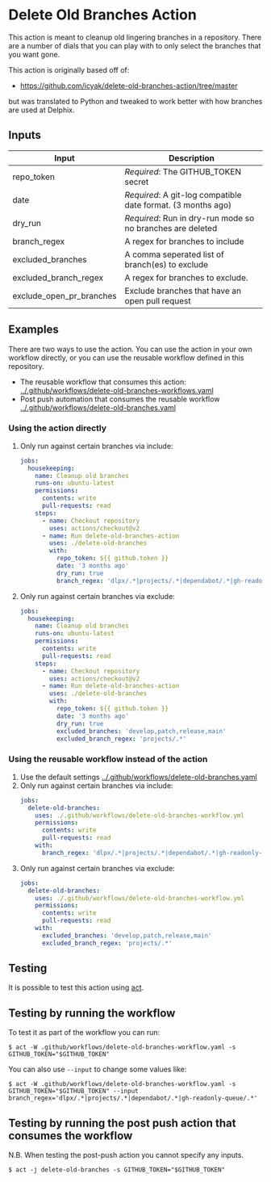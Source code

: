 # Delete Old Branches Action

This action is meant to cleanup old lingering branches in a
repository. There are a number of dials that you can play with to only
select the branches that you want gone.

This action is originally based off of:
 - https://github.com/icyak/delete-old-branches-action/tree/master

but was translated to Python and tweaked to work better with how
branches are used at Delphix.

## Inputs

| Input                    | Description                                                  |
|--------------------------|--------------------------------------------------------------|
| repo_token               | *Required*: The GITHUB_TOKEN secret                          |
| date                     | *Required*: A git-log compatible date format. (3 months ago) |
| dry_run                  | *Required*: Run in dry-run mode so no branches are deleted   |
| branch_regex             | A regex for branches to include                              |
| excluded_branches        | A comma seperated list of branch(es) to exclude              |
| excluded_branch_regex    | A regex for branches to exclude.                             |
| exclude_open_pr_branches | Exclude branches that have an open pull request              |

## Examples

There are two ways to use the action. You can use the action in your
own workflow directly, or you can use the reusable workflow defined in
this repository.
 - The reusable workflow that consumes this action: [../.github/workflows/delete-old-branches-workflows.yaml](../.github/workflows/delete-old-branches-workflows.yaml)
 - Post push automation that consumes the reusable workflow [../.github/workflows/delete-old-branches.yaml](../.github/workflows/delete-old-branches.yaml)

### Using the action directly

1. Only run against certain branches via include:
   ```yaml
   jobs:
     housekeeping:
       name: Cleanup old branches
       runs-on: ubuntu-latest
       permissions:
         contents: write
         pull-requests: read
       steps:
         - name: Checkout repository
           uses: actions/checkout@v2
         - name: Run delete-old-branches-action
           uses: ./delete-old-branches
           with:
             repo_token: ${{ github.token }}
             date: '3 months ago'
             dry_run: true
             branch_regex: 'dlpx/.*|projects/.*|dependabot/.*|gh-readonly-queue/.*'
   ```
2. Only run against certain branches via exclude:
   ```yaml
   jobs:
     housekeeping:
       name: Cleanup old branches
       runs-on: ubuntu-latest
       permissions:
         contents: write
         pull-requests: read
       steps:
         - name: Checkout repository
           uses: actions/checkout@v2
         - name: Run delete-old-branches-action
           uses: ./delete-old-branches
           with:
             repo_token: ${{ github.token }}
             date: '3 months ago'
             dry_run: true
             excluded_branches: 'develop,patch,release,main'
             excluded_branch_regex: 'projects/.*'
   ```

### Using the reusable workflow instead of the action

1. Use the default settings
   [../.github/workflows/delete-old-branches.yaml](../.github/workflows/delete-old-branches.yaml)
2. Only run against certain branches via include:
   ```yaml
   jobs:
     delete-old-branches:
       uses: ./.github/workflows/delete-old-branches-workflow.yml
       permissions:
         contents: write
         pull-requests: read
       with:
         branch_regex: 'dlpx/.*|projects/.*|dependabot/.*|gh-readonly-queue/.*'
   ```
3. Only run against certain branches via exclude:
   ```yaml
   jobs:
     delete-old-branches:
       uses: ./.github/workflows/delete-old-branches-workflow.yml
       permissions:
         contents: write
         pull-requests: read
       with:
         excluded_branches: 'develop,patch,release,main'
         excluded_branch_regex: 'projects/.*'
   ```

## Testing

It is possible to test this action using [act](https://github.com/nektos/act).

## Testing by running the workflow

To test it as part of the workflow  you can run:
```console
$ act -W .github/workflows/delete-old-branches-workflow.yaml -s GITHUB_TOKEN="$GITHUB_TOKEN"
```
You can also use `--input` to change some values like:
```console
$ act -W .github/workflows/delete-old-branches-workflow.yaml -s GITHUB_TOKEN="$GITHUB_TOKEN" --input branch_regex='dlpx/.*|projects/.*|dependabot/.*|gh-readonly-queue/.*'
```

## Testing by running the post push action that consumes the workflow

N.B. When testing the post-push action you cannot specify any inputs.

```console
$ act -j delete-old-branches -s GITHUB_TOKEN="$GITHUB_TOKEN"
```
